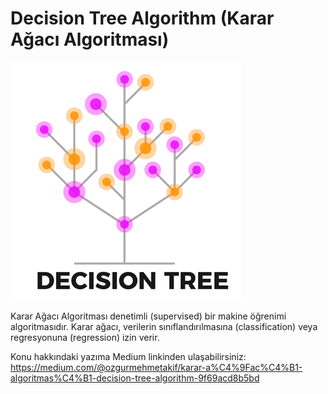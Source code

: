 
# Decision Tree Algorithm (Karar Ağacı Algoritması)





![Decision Tree](decision_tree.png)

  Karar Ağacı Algoritması denetimli (supervised) bir makine öğrenimi algoritmasıdır. Karar ağacı, verilerin sınıflandırılmasına (classification) veya regresyonuna (regression) izin verir.

Konu hakkındaki yazıma Medium linkinden ulaşabilirsiniz: https://medium.com/@ozgurmehmetakif/karar-a%C4%9Fac%C4%B1-algoritmas%C4%B1-decision-tree-algorithm-9f69acd8b5bd
  